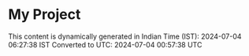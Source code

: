 # My Project

This content is dynamically generated in Indian Time (IST): 2024-07-04 06:27:38 IST
Converted to UTC: 2024-07-04 00:57:38 UTC
